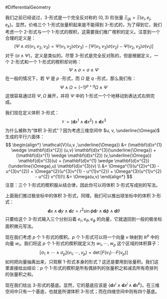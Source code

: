 #DifferentialGeometry 

我们之前已经说过，3-形式是一个完全反对称的 $(0,3)$ 阶张量 $\Xi_{ijk} = \Xi(e_{i},e_{j},e_{k})$。显然，价格三个 1-形式张量积起来是不能得到 3-形式的，为了得到它，我们考虑一个 2-形式与一个 1-形式的楔积，这需要我们推广楔积的定义。注意到一个合理的定义是：
$$
(\Psi \wedge \sigma)(v_{1},v_{2},v_{3}) = \Psi(v_{1},v_{2})\sigma(v_{3}) - [\Psi(v_{1},v_{3})\sigma(v_{2} ) - \Psi(v_{2},v_{3})\sigma(v_{1})]
$$
对于 $(\sigma\wedge \Psi)$，定义是类似的。尽管 3-形式是完全反对陈的，但是根据定义，一个 2-形式和一个 1-形式的楔积却对称：
$$
\Psi \wedge \sigma = \sigma\wedge \Psi 
$$
在一般的情况下，若 $\Psi$ 是 $p$ -形式，而 $\Omega$ 是 $q$ -形式，那么我们有：
$$
\Psi \wedge \Omega = (-1)^{p+q}   \Omega  \wedge \Psi 
$$
这很容易通过将 $\Psi,\Omega$ 展开，并将 $\Psi$ 中的 1-形式一个个地移动到表达式右侧完成。

我们现在定义体积 3-形式：
$$
\mathcal{V} = (\mathbf{d} x^{1} \wedge  \mathbf{d}x^{2}) \wedge \mathbf{d}x^{3}
$$
为什么被称为“体积 3-形式”？因为考虑三维空间中 $u, v, \underline{\Omega}$ 生成的平行六面体：
$$
\begin{align*}
\mathcal{V}(u,v ,\underline{\Omega}) &= (\mathbf{d}x^{1} \wedge \mathbf{d}x^{2}) (u,v) \mathbf{d}x^{3}(\underline{\Omega}) + (\mathbf{d}x^{1} \wedge \mathbf{d}x^{2}) (v,\underline{\Omega}) \mathbf{d}x^{3}(u) + (\mathbf{d}x^{1} \wedge \mathbf{d}x^{2}) (\underline{\Omega},u) \mathbf{d}x^{3}(v) \\
&= \Omega^{1}(u^{2}v^{3} - u^{3}v^{2}) + \Omega^{2}(u^{3}v^{1} - u^{1}v^{2}) + \Omega^{3}(u^{1}v^{2} - u^{2} v^{1})\\
 &= \Omega(u,v)
\end{align*}
$$
注意：三个 1-形式的楔积服从结合律，因此你可以将体积 3-形式写成别的写法。

上面我们推过极坐标中的体积 3-形式，同理，我们可以推出球坐标中的体积 3-形式：
$$
\mathbf{d}x \wedge \mathbf{d}y \wedge \mathbf{d}z = r^{2} \sin \phi  \mathbf{d}r \wedge  \mathbf{d}\phi \wedge  \mathbf{d} \theta
$$
只要给这个 3-形式输入三个分别沿着 $e_{r}, e_{\theta}, e_{\phi}$ 的向量，它就退回到一般的极坐标面积微元写法。

现在我们考虑 $p$ 个 1-形式的楔积。$p$ 个 1-形式可以将一个向量 $v$ 映射到 $\mathbb{ R}^{p}$ 中的向量 $w_{i}$，我们将这 $p$ 个 1-形式的楔积就定义为 $w_{1},\cdots ,w_{p}$ 这个区域的体积算子：
$$
[\sigma_{1} \wedge \cdots  \wedge  \sigma_{p}](v_{1},\cdots ,v_{p}) =  \det [F(v_{1}) \cdots F(v_{p})]
$$
如何把向量抽离出来，只观察 1-形式本身的形式？这还是要用到张量积。我们这里直接给出结论：$p$ 个 1-形式的楔积是所有偶排列的张量积之和减去所有奇排列的张量积之和。

现在我们给出 3-形式的基底。显然，它的基底应该是 $\{\mathbf{d}x^{i}\wedge \mathbf{d}x^{j} \wedge \mathbf{d}x^{k}\}$。在三维空间中只有一个基底，也就是所谓体积 3-形式；而在四维空间中则有四个基底。

